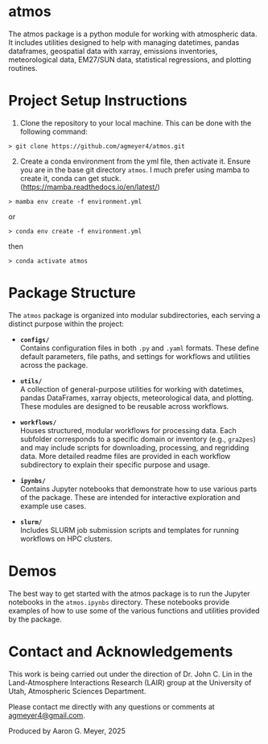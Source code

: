 # atmos
The atmos package is a python module for working with atmospheric data. It includes utilities designed to help with managing datetimes, pandas dataframes, geospatial data with xarray, emissions inventories, meteorological data, EM27/SUN data, statistical regressions, and plotting routines. 

# Project Setup Instructions

1. Clone the repository to your local machine. This can be done with the following command:
```
> git clone https://github.com/agmeyer4/atmos.git
```

2. Create a conda environment from the yml file, then activate it. Ensure you are in the base git directory `atmos`. I much prefer using mamba to create it, conda can get stuck. (https://mamba.readthedocs.io/en/latest/)
```
> mamba env create -f environment.yml
```  
or 
```
> conda env create -f environment.yml
```
then
```
> conda activate atmos
```

# Package Structure

The `atmos` package is organized into modular subdirectories, each serving a distinct purpose within the project:

- **`configs/`**  
  Contains configuration files in both `.py` and `.yaml` formats. These define default parameters, file paths, and settings for workflows and utilities across the package.

- **`utils/`**  
  A collection of general-purpose utilities for working with datetimes, pandas DataFrames, xarray objects, meteorological data, and plotting. These modules are designed to be reusable across workflows.

- **`workflows/`**  
  Houses structured, modular workflows for processing data. Each subfolder corresponds to a specific domain or inventory (e.g., `gra2pes`) and may include scripts for downloading, processing, and regridding data. More detailed readme files are provided in each workflow subdirectory to explain their specific purpose and usage.

- **`ipynbs/`**  
  Contains Jupyter notebooks that demonstrate how to use various parts of the package. These are intended for interactive exploration and example use cases.

- **`slurm/`**  
  Includes SLURM job submission scripts and templates for running workflows on HPC clusters.

# Demos
The best way to get started with the atmos package is to run the Jupyter notebooks in the `atmos.ipynbs` directory. These notebooks provide examples of how to use some of the various functions and utilities provided by the package.

# Contact and Acknowledgements
This work is being carried out under the direction of Dr. John C. Lin in the Land-Atmosphere Interactions Research (LAIR) group at the University of Utah, Atmospheric Sciences Department. 

Please contact me directly with any questions or comments at agmeyer4@gmail.com. 

Produced by Aaron G. Meyer, 2025
